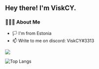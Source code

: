 <h2> Hey there! I'm ViskCY. </h2>

<h3> 👨🏻‍💻 About Me </h3>

- 🏳️ I'm from Estonia
- 📫 Write to me on discord: ViskCY#3313

<img src="https://github-readme-stats.vercel.app/api?username=ViskCY&show_icons=true&theme=radical&title_color=8E2DE2&text_color=fff&icon_color=8E2DE2">

![Top Langs](https://github-readme-stats.vercel.app/api/top-langs/?username=ViskCY&theme=radical&title_color=8E2DE2&text_color=fff)
